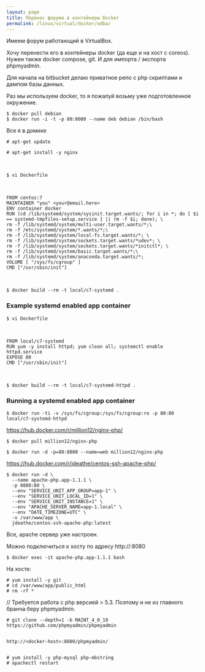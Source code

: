 ```yaml
---
layout: page
title: Перенос форума в контейнеры Docker
permalink: /linux/virtual/docker/odba/
---
```



Имеем форум работающий в VirtualBox.

Хочу перенести его в контейнеры docker (да еще и на хост с coreos).
Нужен также docker compose, git. И для импорта / экспорта phpmyadmin.


Для начала на bitbucket делаю приватное репо с php скриптами и дампом базы данных.


Раз мы используем docker, то я пожалуй возьму уже подготовленное окружение.


    $ docker pull debian
    $ docker run -i -t -p 80:8080 --name deb debian /bin/bash

Все я в домике

    # apt-get update

    # apt-get install -y nginx



















<br/>

    $ vi Dockerfile

<br/>

    FROM centos:7
    MAINTAINER "you" <your@email.here>
    ENV container docker
    RUN (cd /lib/systemd/system/sysinit.target.wants/; for i in *; do [ $i == systemd-tmpfiles-setup.service ] || rm -f $i; done); \
    rm -f /lib/systemd/system/multi-user.target.wants/*;\
    rm -f /etc/systemd/system/*.wants/*;\
    rm -f /lib/systemd/system/local-fs.target.wants/*; \
    rm -f /lib/systemd/system/sockets.target.wants/*udev*; \
    rm -f /lib/systemd/system/sockets.target.wants/*initctl*; \
    rm -f /lib/systemd/system/basic.target.wants/*;\
    rm -f /lib/systemd/system/anaconda.target.wants/*;
    VOLUME [ "/sys/fs/cgroup" ]
    CMD ["/usr/sbin/init"]

<br/>

    $ docker build --rm -t local/c7-systemd .



### Example systemd enabled app container

    $ vi Dockerfile

<br/>

    FROM local/c7-systemd
    RUN yum -y install httpd; yum clean all; systemctl enable httpd.service
    EXPOSE 80
    CMD ["/usr/sbin/init"]

<br/>

    $ docker build --rm -t local/c7-systemd-httpd .


### Running a systemd enabled app container


    $ docker run -ti -v /sys/fs/cgroup:/sys/fs/cgroup:ro -p 80:80 local/c7-systemd-httpd



https://hub.docker.com/r/million12/nginx-php/





    $ docker pull million12/nginx-php

    $ docker run -d -p=80:8080 --name=web million12/nginx-php


















https://hub.docker.com/r/jdeathe/centos-ssh-apache-php/



    $ docker run -d \
      --name apache-php.app-1.1.1 \
      -p 8080:80 \
      --env "SERVICE_UNIT_APP_GROUP=app-1" \
      --env "SERVICE_UNIT_LOCAL_ID=1" \
      --env "SERVICE_UNIT_INSTANCE=1" \
      --env "APACHE_SERVER_NAME=app-1.local" \
      --env "DATE_TIMEZONE=UTC" \
      -v /var/www/app \
      jdeathe/centos-ssh-apache-php:latest


Все, apache сервер уже настроен.

Можно подключиться к хосту по адресу http://<docker-host>:8080


    $ docker exec -it apache-php.app-1.1.1 bash


На хосте:


    # yum install -y git
    # cd /var/www/app/public_html
    # rm -rf *


// Требуется работа с php версией > 5.3. Поэтому и не из главного бранча беру phpmyadmin.

    # git clone --depth=1 -b MAINT_4_0_10 https://github.com/phpmyadmin/phpmyadmin


    http://<docker-host>:8080/phpmyadmin/


    # yum install -y php-mysql php-mbstring
    # apachectl restart
